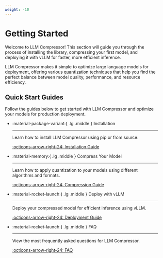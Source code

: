 ```yaml
---
weight: -10
---
```


# Getting Started

Welcome to LLM Compressor! This section will guide you through the process of installing the library, compressing your first model, and deploying it with vLLM for faster, more efficient inference.

LLM Compressor makes it simple to optimize large language models for deployment, offering various quantization techniques that help you find the perfect balance between model quality, performance, and resource efficiency.

## Quick Start Guides

Follow the guides below to get started with LLM Compressor and optimize your models for production deployment.

<div class="grid cards" markdown>

- :material-package-variant:{ .lg .middle } Installation

    ---

    Learn how to install LLM Compressor using pip or from source.

    [:octicons-arrow-right-24: Installation Guide](install.md)

- :material-memory:{ .lg .middle } Compress Your Model

    ---

    Learn how to apply quantization to your models using different algorithms and formats.

    [:octicons-arrow-right-24: Compression Guide](compress.md)

- :material-rocket-launch:{ .lg .middle } Deploy with vLLM

    ---

    Deploy your compressed model for efficient inference using vLLM.

    [:octicons-arrow-right-24: Deployment Guide](deploy.md)

- :material-rocket-launch:{ .lg .middle } FAQ

    ---

    View the most frequently asked questions for LLM Compressor.

    [:octicons-arrow-right-24: FAQ](faq.md)

</div>
